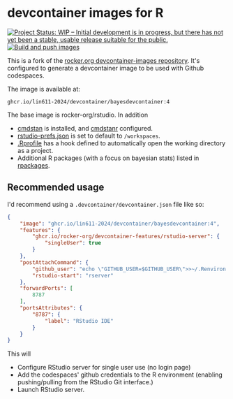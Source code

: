 # devcontainer images for R

<!-- badges: start -->

[![Project Status: WIP – Initial development is in progress, but there has not yet been a stable, usable release suitable for the public.](https://www.repostatus.org/badges/latest/wip.svg)](https://www.repostatus.org/#wip)
[![Build and push images](https://github.com/Lin611-2024/devcontainer-images/actions/workflows/build.yml/badge.svg)](https://github.com/Lin611-2024/devcontainer-images/actions/workflows/build.yml)

<!-- badges: end -->

This is a fork of the [rocker.org devcontainer-images repository](https://github.com/rocker-org/devcontainer-images).
It's configured to generate a devcontainer image to be used with Github codespaces.

The image is available at:

```
ghcr.io/lin611-2024/devcontainer/bayesdevcontainer:4
```

The base image is rocker-org/rstudio. In addition

- [cmdstan](https://mc-stan.org/users/interfaces/cmdstan) is installed, and [cmdstanr](https://mc-stan.org/cmdstanr/) configured.
- [rstudio-prefs.json](src/rstudio/assets/rstudio-prefs.json) is set to default to `/workspaces`.
- [.Rprofile](src/rstudio/assets/.Rprofile) has a hook defined to automatically open the working directory as a project.
- Additional R packages (with a focus on bayesian stats) listed in [rpackages](src/rstudio/rpackages).

## Recommended usage

I'd recommend using a `.devcontainer/devcontainer.json` file like so:

```json
{
    "image": "ghcr.io/lin611-2024/devcontainer/bayesdevcontainer:4",
    "features": {
        "ghcr.io/rocker-org/devcontainer-features/rstudio-server": {
            "singleUser": true
        }
    },
    "postAttachCommand": {
        "github_user": "echo \"GITHUB_USER=$GITHUB_USER\">>~/.Renviron && echo \"GITHUB_TOKEN=$GITHUB_TOKEN\">>~/.Renviron",
        "rstudio-start": "rserver"
    },
    "forwardPorts": [
        8787
    ],
    "portsAttributes": {
        "8787": {
            "label": "RStudio IDE"
        }
    }
}
```
This will

- Configure RStudio server for single user use (no login page)
- Add the codespaces' github credentials to the R environment (enabling pushing/pulling from the RStudio Git interface.)
- Launch RStudio server.

